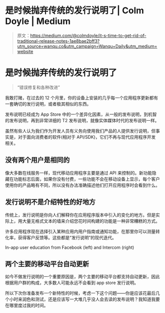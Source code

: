 # 是时候抛弃传统的发行说明了| Colm Doyle | Medium

> 原文：<https://medium.com/@colmdoyle/it-s-time-to-get-rid-of-traditional-release-notes-1ae8bae2bff3?utm_source=wanqu.co&utm_campaign=Wanqu+Daily&utm_medium=website>

# 是时候抛弃传统的发行说明了

> “错误修复和各种改进”

我敢打赌，在过去的 12 个月里，你的设备上安装的几乎每一个应用程序更新都有一套确切的发行说明，或者极其相似的东西。

发布说明已经成为 App Store 中的一个差异化因素，从一般的发布说明，到机智的发布说明，再到非常详细的 T2 发布说明，就像实体媒体时代的发布说明一样。

虽然有些人认为我们作为开发人员有义务向使用我们产品的人提供发行说明，但事实是，对于面向消费者的软件(相对于 API/SDK)，它们不再与现代应用程序开发相关。

## 没有两个用户是相同的

像大多数在线服务一样，现代移动应用程序主要是通过 API 来控制的。新功能隐藏在功能标志后面，如果你没有付费，一些功能不会在移动设备上显示，每个客户使用你的产品略有不同，所以没有办法准确描述他们打开应用程序时会看到什么。

## 发行说明不是介绍特性的好地方

传统上，发行说明是你向人们解释你在应用程序版本中引入的变化的地方。但是实际上，用大量无格式文本的墙来介绍您花时间构建的功能是一种非常糟糕的方式。

许多应用程序现在选择引入某种应用内用户指南或通知功能，在那里你可以测量转化率，获得客户反馈等。这些都是“发行说明”的现代迭代。



In-app user education from Facebook (left) and Intercom (right)



## 两个主要的移动平台自动更新

如今不做发行说明的一个重要原因是，两个主要的移动平台都支持自动更新，因此根据用户群的构成，大多数人可能永远不会看到 app store 发行说明。

所以下次你准备发布一个新特性的时候，考虑一下这个问题——你是应该花最后几个小时来润色和测试，还是应该写一大堆几乎没人会去读的发布说明？我知道我要在哪里度过我的时间。